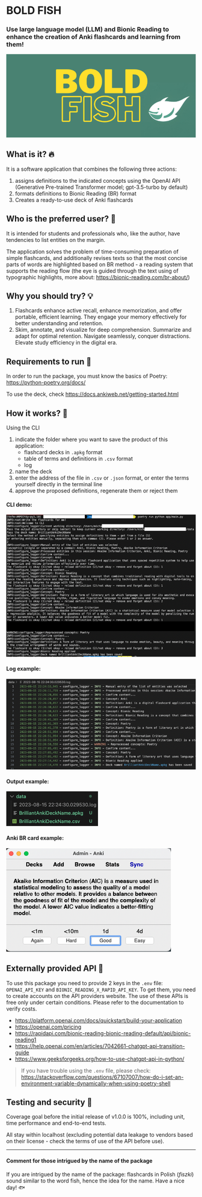 # BOLD FISH

### Use large language model (LLM) and Bionic Reading to enhance the creation of Anki flashcards and learning from them!

![BOLD FISH](images/BOLD.png)

## What is it? :fire:

It is a software application that combines the following three actions:

1. assigns definitions to the indicated concepts using the OpenAI API (Generative Pre-trained Transformer model; gpt-3.5-turbo by default)
2. formats definitions to Bionic Reading (BR) format
3. Creates a ready-to-use deck of Anki flashcards

## Who is the preferred user? :wave:

It is intended for students and professionals who, like the author, have tendencies to list entities on the margin.

The application solves the problem of time-consuming preparation of simple flashcards, and additionally
revises texts so that the most concise parts of words are highlighted based on BR method - a reading system that supports the reading flow (the eye is guided through the text using of typographic highlights, more about: https://bionic-reading.com/br-about/)


## Why you should try? :bulb:

1. Flashcards enhance active recall, enhance memorization, and offer portable, efficient learning. They engage your memory effectively for better understanding and retention.
2. Skim, annotate, and visualize for deep comprehension. Summarize and adapt for optimal retention. Navigate seamlessly, conquer distractions. Elevate study efficiency in the digital era.


## Requirements to run :rocket:

In order to run the package, you must know the basics of Poetry:
https://python-poetry.org/docs/

To use the deck, check https://docs.ankiweb.net/getting-started.html


## How it works? :helicopter:

Using the CLI
1. indicate the folder where you want to save the product of this application:
    - flashcard decks in `.apkg` format
    - table of terms and definitions in `.csv` format
    - log
2. name the deck
3. enter the address of the file in `.csv` or `.json` format, or enter the terms yourself directly in the terminal line
4. approve the proposed definitions, regenerate them or reject them

#### CLI demo:
![CLI](images/CLIdemo.png)

#### Log example:
![log](images/logexample.png)

#### Output example:
![files](images/outputexample.png)

#### Anki BR card example:
![files](images/ankidemoBRcard.png)


## Externally provided API :link:

To use this package you need to provide 2 keys in the `.env` file: `OPENAI_API_KEY` and `BIONIC_READING_X_RAPID_API_KEY`. To get them, you need to create accounts on the API providers website. The use of these APIs is free only under certain conditions. Please refer to the documentation to verify costs.

- https://platform.openai.com/docs/quickstart/build-your-application
- https://openai.com/pricing
- https://rapidapi.com/bionic-reading-bionic-reading-default/api/bionic-reading1
- https://help.openai.com/en/articles/7042661-chatgpt-api-transition-guide
- https://www.geeksforgeeks.org/how-to-use-chatgpt-api-in-python/

> If you have trouble using the ``.env`` file, please check: https://stackoverflow.com/questions/67107007/how-do-i-set-an-environment-variable-dynamically-when-using-poetry-shell


## Testing and security :police_car:

Coverage goal before the initial release of v1.0.0 is 100%, including unit, time performance and end-to-end tests.

All stay within localhost (excluding potential data leakage to vendors based on their license - check the terms of use of the API before use).

----

#### Comment for those intrigued by the name of the package

If you are intrigued by the name of the package: flashcards in Polish (*fiszki*) sound similar to the word fish, hence the idea for the name. Have a nice day! :fish:

